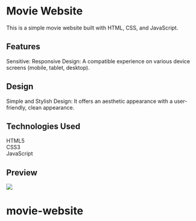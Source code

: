 <h1> Movie Website </h1>
This is a simple movie website built with HTML, CSS, and JavaScript.

<h2>Features</h2>
Sensitive: Responsive Design: A compatible experience on various device screens (mobile, tablet, desktop).

<h2>Design</h2>
Simple and Stylish Design: It offers an aesthetic appearance with a user-friendly, clean appearance.
<h2>Technologies Used</h2>

HTML5
<br>
CSS3
<br>
JavaScript

<h2>Preview</h2>

![][def]

[def]: movie.gif
# movie-website
